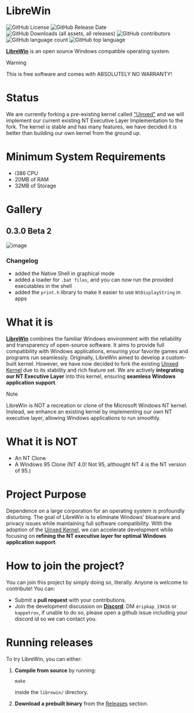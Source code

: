 # LibreWin
![GitHub License](https://img.shields.io/github/license/thurchito/LibreWin) ![GitHub Release Date](https://img.shields.io/github/release-date/thurchito/LibreWin) ![GitHub Downloads (all assets, all releases)](https://img.shields.io/github/downloads/thurchito/LibreWin/total) ![GitHub contributors](https://img.shields.io/github/contributors/thurchito/LibreWin) ![GitHub language count](https://img.shields.io/github/languages/count/thurchito/LibreWin) ![GitHub top language](https://img.shields.io/github/languages/top/thurchito/LibreWin)



**[LibreWin](https://thurchito.github.io/)** is an open source Windows compatible operating system.

>[!WARNING]
>This is free software and comes with ABSOLUTELY NO WARRANTY!

# Status
We are currently forking a pre-existing kernel called ["Uinxed"](https://github.com/ViudiraTech/Uinxed-Kernel) and we will implement our current existing NT Executive Layer Implementation to the fork. The kernel is stable and has many features, we have decided it is better than building our own kernel from the ground up.

# Minimum System Requirements
- i386 CPU
- 20MB of RAM
- 32MB of Storage

# Gallery
## 0.3.0 Beta 2
![image](https://github.com/user-attachments/assets/ca2b0490-efe6-49fa-bc39-7673d6d63337)
### Changelog
- added the Native Shell in graphical mode
- added a loader for ```.bat files```, and you can now run the provided executables in the shell
- added the ```print.h``` library to make it easier to use ```NtDisplayString``` in apps

# What it is
**[LibreWin](https://thurchito.github.io/)** combines the familiar Windows environment with the reliability and transparency of open-source software. It aims to provide full compatibility with Windows applications, ensuring your favorite games and programs run seamlessly.
Originally, LibreWin aimed to develop a custom-built kernel. However, we have now decided to fork the existing [Uinxed Kernel](https://github.com/ViudiraTech/Uinxed-Kernel) due to its stability and rich feature set. We are actively **integrating our NT Executive Layer** into this kernel, ensuring **seamless Windows application support**.

>[!NOTE]
> LibreWin is NOT a recreation or clone of the Microsoft Windows NT kernel. Instead, we enhance an existing kernel by implementing our own NT executive layer, allowing Windows applications to run smoothly.

# What it is NOT
- An NT Clone
- A Windows 95 Clone (NT 4.0! Not 95, althought NT 4 is the NT version of 95.)

# Project Purpose
Dependence on a large corporation for an operating system is profoundly disturbing. The goal of LibreWin is to eliminate Windows' bloatware and privacy issues while maintaining full software compatibility. With the adoption of the [Uinxed Kernel](https://github.com/ViudiraTech/Uinxed-Kernel), we can accelerate development while focusing on **refining the NT executive layer for optimal Windows application support**.

# How to join the project?
You can join this project by simply doing so, literally. Anyone is welcome to contribute! You can:
 - Submit a **pull request** with your contributions.
 - Join the development discussion on **[Discord](https://discord.com/)**: DM ```dripkap_19416``` or ```kappetrov```, if unable to do so, please open a github issue including your discord id so we can contact you.

# Running releases
To try LibreWin, you can either:
 1. **Compile from source** by running:

    ```
    make
    ```

    inside the ```librewin/``` directory.

 2. **Download a prebuilt binary** from the [Releases](https://github.com/thurchito/librewin/releases) section.
